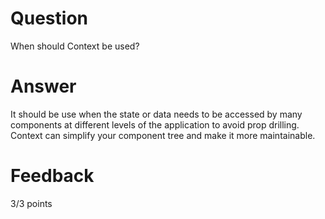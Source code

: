 # Question

When should Context be used? 

# Answer
It should be use when the state or data needs to be accessed by many components at different levels of the application to avoid prop drilling. Context can simplify your component tree and make it more maintainable.



# Feedback

3/3 points